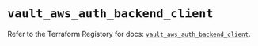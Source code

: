 # `vault_aws_auth_backend_client`

Refer to the Terraform Registory for docs: [`vault_aws_auth_backend_client`](https://registry.terraform.io/providers/hashicorp/vault/3.15.2/docs/resources/aws_auth_backend_client).
